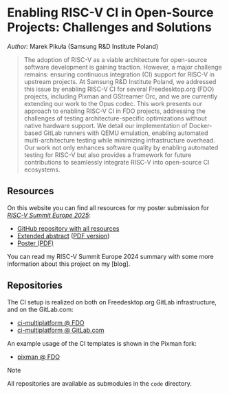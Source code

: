 # Enabling RISC-V CI in Open-Source Projects: Challenges and Solutions

*Author:* Marek Pikuła (Samsung R&D Institute Poland)

> The adoption of RISC-V as a viable architecture for open-source software development is gaining traction. However, a major challenge remains: ensuring continuous integration (CI) support for RISC-V in upstream projects. At Samsung R&D Institute Poland, we addressed this issue by enabling RISC-V CI for several Freedesktop.org (FDO) projects, including Pixman and GStreamer Orc, and we are currently extending our work to the Opus codec. This work presents our approach to enabling RISC-V CI in FDO projects, addressing the challenges of testing architecture-specific optimizations without native hardware support. We detail our implementation of Docker-based GitLab runners with QEMU emulation, enabling automated multi-architecture testing while minimizing infrastructure overhead. Our work not only enhances software quality by enabling automated testing for RISC-V but also provides a framework for future contributions to seamlessly integrate RISC-V into open-source CI ecosystems.

## Resources

On this website you can find all resources for my poster submission for [*RISC-V Summit Europe 2025*](https://riscv-europe.org/summit/2025/):

- [GitHub repository with all resources][here]
- [Extended abstract][abstract] ([PDF version][abstract-pdf])
- [Poster (PDF)][poster-pdf]

You can read my RISC-V Summit Europe 2024 summary with some more information about this project on my [blog].

[here]: https://github.com/MarekPikula/RISC-V-Summit-Europe-2025
[abstract]: abstract/index.html
[abstract-pdf]: abstract/abstract.pdf
[poster-pdf]: poster/poster.pdf

## Repositories

The CI setup is realized on both on Freedesktop.org GitLab infrastructure, and
on the GitLab.com:

- [ci-multiplatform @ FDO][ci-fdo]
- [ci-multiplatform @ GitLab.com][ci-gitlab]

An example usage of the CI templates is shown in the Pixman fork:

- [pixman @ FDO][pixman-fdo]

[ci-fdo]: https://gitlab.freedesktop.org/MarekPikula/ci-multiplatform/
[ci-gitlab]: https://gitlab.com/MarekPikula/ci-multiplatform/
[pixman-fdo]: https://gitlab.freedesktop.org/MarekPikula/pixman/-/tree/ci-external

> [!NOTE]
> All repositories are available as submodules in the `code` directory.
